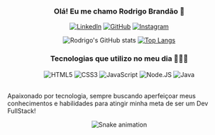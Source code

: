 <div align="center">

### Olá! Eu me chamo Rodrigo Brandão 👋

[![LinkedIn](https://img.shields.io/badge/LinkedIn-0077B5?style=for-the-badge&logo=linkedin&logoColor=white)](https://www.linkedin.com/in/rodrigo-brandão-0a8b23240/)
[![GitHub](https://img.shields.io/badge/GitHub-100000?style=for-the-badge&logo=github&logoColor=white)](https://github.com/rodrigmeira)
[![Instagram](https://img.shields.io/badge/Instagram-E4405F?style=for-the-badge&logo=instagram&logoColor=white)](https://instagram.com/rodrigmeira)


![Rodrigo's GitHub stats](https://github-readme-stats.vercel.app/api?username=rodrigmeira&show_icons=true&theme=cobalt)
[![Top Langs](https://github-readme-stats.vercel.app/api/top-langs/?username=rodrigmeira&langs_count=8)](https://github.com/rodrigmeira/github-readme-stats)
</div>
<div align="center">

### Tecnologias que utilizo no meu dia 👨‍💻🌟

</div>
<div align="center" style="display: inline_block">
    <img align="center" alt="HTML5" src="https://img.shields.io/badge/HTML5-E34F26?style=for-the-badge&logo=html5&logoColor=white" />
    <img align="center" alt="CSS3" src="https://img.shields.io/badge/CSS3-1572B6?style=for-the-badge&logo=css3&logoColor=white" />
    <img align="center" alt="JavaScript" src="https://img.shields.io/badge/JavaScript-323330?style=for-the-badge&logo=javascript&logoColor=F7DF1E" />
    <img align="center" alt="Node.JS" src="https://img.shields.io/badge/Node.js-43853D?style=for-the-badge&logo=node.js&logoColor=white" />
    <img align="center" alt="Java" src="https://img.shields.io/badge/Java-ED8B00?style=for-the-badge&logo=java&logoColor=white" />
</div><br/>

Apaixonado por tecnologia, sempre buscando aperfeiçoar meus conhecimentos e habilidades para atingir minha meta de ser um Dev FullStack!

<div align="center">

  ![Snake animation](https://github.com/danielbped/danielbped/blob/output/github-contribution-grid-snake.svg)
  
</div>
